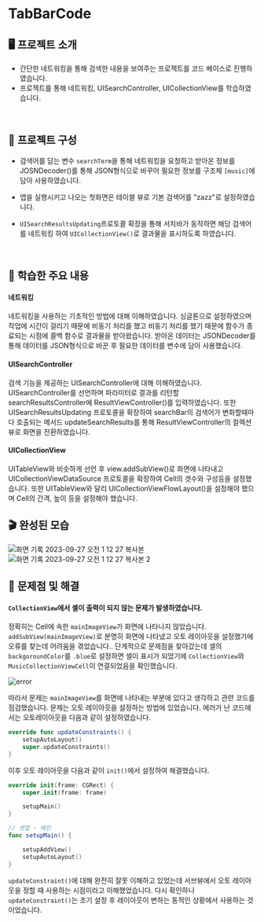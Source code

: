 # TabBarCode

## 🖥️ 프로젝트 소개

- 간단한 네트워킹을 통해 검색한 내용을 보여주는 프로젝트를 코드 베이스로 진행하였습니다. 
- 프로젝트를 통해 네트워킹, UISearchController, UICollectionView를 학습하였습니다.


<br>

## 👀 프로젝트 구성

- 검색어를 담는 변수 `searchTerm`을 통해 네트워킹을 요청하고
  받아온 정보를 JOSNDecoder()를 통해 JSON형식으로 바꾸어 필요한 정보를 구조체 `[music]`에 담아 사용하였습니다.
  
- 앱을 실행시키고 나오는 첫화면은 테이블 뷰로 기본 검색어를 "zazz"로 설정하였습니다.

- `UISearchResultsUpdating`프로토콜 확장을 통해 서치바가 동작하면 해당 검색어를 네트워킹 하여 `UICollectionView()`로 결과물을 표시하도록 하였습니다.

<br>

## 📌 학습한 주요 내용

#### 네트워킹
네트워킹을 사용하는 기초적인 방법에 대해 이해하였습니다.
싱글톤으로 설정하였으며 작업에 시간이 걸리기 때문에 비동기 처리를 했고
비동기 처리를 했기 때문에 함수가 종료되는 시점에 콜백 함수로 결과물을 받아왔습니다.
받아온 데이터는 JSONDecoder를 통해 데이터를 JSON형식으로 바꾼 후 필요한 데이터를 변수에 담아 사용했습니다.


#### UISearchController
검색 기능을 제공하는 UISearchController에 대해 이해하였습니다.
UISearchController를 선언하며 파라미터로 결과를 리턴할 searchResultsController에 ResultViewController()를 입력하였습니다.
또한 UISearchResultsUpdating 프로토콜을 확장하여 searchBar의 검색어가 변화할때마다 호출되는 메서드 updateSearchResults를 통해
ResultViewController의 컬렉션 뷰로 화면을 전환하였습니다.


#### UICollectionView
UITableView와 비슷하게 선언 후 view.addSubView()로 화면에 나타내고
UICollectionViewDataSource 프로토콜을 확장하여 Cell의 갯수와 구성등을 설정했습니다.
또한 UITableView와 달리 UICollectionViewFlowLayout()을 설정해야 했으며
Cell의 간격, 높이 등을 설정해야 했습니다.


## 🎬 완성된 모습
![화면 기록 2023-09-27 오전 1 12 27 복사본](https://github.com/kangsworkspace/DataStorage/assets/141600830/fbc7584d-996e-4ead-96e8-16e7b2eb135d)
![화면 기록 2023-09-27 오전 1 12 27 복사본 2](https://github.com/kangsworkspace/DataStorage/assets/141600830/45057c21-0170-4bdb-9d55-2ba9a0f2154c)


## 🙉 문제점 및 해결

#### `CollectionView`에서 셀이 출력이 되지 않는 문제가 발생하였습니다.
정확히는 Cell에 속한 `mainImageView`가 화면에 나타나지 않았습니다.
`addSubView(mainImageView)`로 분명히 화면에 나타냈고 오토 레이아웃을 설정했기에 오류를 찾는데 어려움을 겪었습니다..
단계적으로 문제점을 찾아갔는데 셀의 `backgoroundColor`를 `.blue`로 설정하면 셀이 표시가 되었기에 `CollectionView`와 `MusicCollectionViewCell`이 연결되었음을 확인했습니다.

![error](https://github.com/kangsworkspace/DataStorage/assets/141600830/5a2edcd9-ade9-42c0-bf7d-80f100f3b742)

따라서 문제는 `mainImageView`를 화면에 나타내는 부분에 있다고 생각하고 관련 코드를 점검했습니다.
문제는 오토 레이아웃을 설정하는 방법에 있었습니다.
에러가 난 코드에서는 오토레이아웃을 다음과 같이 설정하였습니다.
```swift
override func updateConstraints() {
    setupAutoLayout()
    super.updateConstraints()
}
```

이후 오토 레이아웃을 다음과 같이 `init()`에서 설정하여 해결했습니다.
```swift
override init(frame: CGRect) {
    super.init(frame: frame)

    setupMain()
}

// 셋업 - 메인
func setupMain() {

    setupAddView() 
    setupAutoLayout()
}
```
`updateConstraint()`에 대해 완전히 잘못 이해하고 있었는데 서브뷰에서 오토 레이아웃을 정할 때 사용하는 시점이라고 이해했었습니다.
다시 확인하니 `updateConstraint()`는 초기 설정 후 레이아웃이 변하는 동적인 상황에서 사용하는 것이었습니다.
